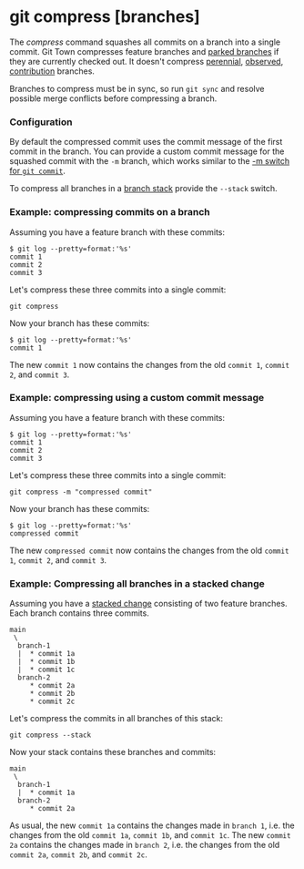 # git compress [branches]

The _compress_ command squashes all commits on a branch into a single commit.
Git Town compresses feature branches and
[parked branches](https://www.git-town.com/advanced-syncing#parked-branches) if
they are currently checked out. It doesn't compress
[perennial](https://www.git-town.com/preferences/perennial-branches),
[observed](https://www.git-town.com/advanced-syncing#observed-branches),
[contribution](https://www.git-town.com/advanced-syncing#contribution-branches)
branches.

Branches to compress must be in sync, so run `git sync` and resolve possible
merge conflicts before compressing a branch.

### Configuration

By default the compressed commit uses the commit message of the first commit in
the branch. You can provide a custom commit message for the squashed commit with
the `-m` branch, which works similar to the
[-m switch for `git commit`](https://git-scm.com/docs/git-commit#Documentation/git-commit.txt--mltmsggt).

To compress all branches in a [branch stack](../stacked-changes.md) provide the
`--stack` switch.

### Example: compressing commits on a branch

Assuming you have a feature branch with these commits:

```fish
$ git log --pretty=format:'%s'
commit 1
commit 2
commit 3
```

Let's compress these three commits into a single commit:

```fish
git compress
```

Now your branch has these commits:

```fish
$ git log --pretty=format:'%s'
commit 1
```

The new `commit 1` now contains the changes from the old `commit 1`, `commit 2`,
and `commit 3`.

### Example: compressing using a custom commit message

Assuming you have a feature branch with these commits:

```fish
$ git log --pretty=format:'%s'
commit 1
commit 2
commit 3
```

Let's compress these three commits into a single commit:

```fish
git compress -m "compressed commit"
```

Now your branch has these commits:

```fish
$ git log --pretty=format:'%s'
compressed commit
```

The new `compressed commit` now contains the changes from the old `commit 1`,
`commit 2`, and `commit 3`.

### Example: Compressing all branches in a stacked change

Assuming you have a [stacked change](../stacked-changes.md) consisting of two
feature branches. Each branch contains three commits.

```
main
 \
  branch-1
  |  * commit 1a
  |  * commit 1b
  |  * commit 1c
  branch-2
     * commit 2a
     * commit 2b
     * commit 2c
```

Let's compress the commits in all branches of this stack:

```
git compress --stack
```

Now your stack contains these branches and commits:

```
main
 \
  branch-1
  |  * commit 1a
  branch-2
     * commit 2a
```

As usual, the new `commit 1a` contains the changes made in `branch 1`, i.e. the
changes from the old `commit 1a`, `commit 1b`, and `commit 1c`. The new
`commit 2a` contains the changes made in `branch 2`, i.e. the changes from the
old `commit 2a`, `commit 2b`, and `commit 2c`.
